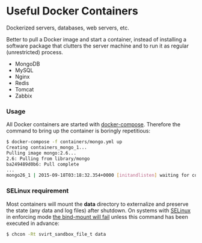 Useful Docker Containers
========================

Dockerized servers, databases, web servers, etc.

Better to pull a Docker image and start a container, instead of installing a software package that clutters the server machine and to run it as regular (unrestricted) process.

* MongoDB
* MySQL
* Nginx
* Redis
* Tomcat
* Zabbix

### Usage

All Docker containers are started with [docker-compose](https://docs.docker.com/compose). Therefore the command to bring up the container is boringly repetitious:

```bash
$ docker-compose -f containers/mongo.yml up
Creating containers_mongo_1...
Pulling image mongo:2.6...
2.6: Pulling from library/mongo
ba249489d0b6: Pull complete
...
mongo26_1 | 2015-09-18T03:18:32.354+0000 [initandlisten] waiting for connections on port 27017
```

### SELinux requirement

Most containers will mount the __data__ directory to externalize and preserve the state (any data and log files) after shutdown. On systems with [SELinux](https://en.wikipedia.org/wiki/Security-Enhanced_Linux) in enforcing mode [the bind-mount will fail](http://www.projectatomic.io/blog/2015/06/using-volumes-with-docker-can-cause-problems-with-selinux) unless this command has been executed in advance:

```bash
$ chcon -Rt svirt_sandbox_file_t data
```
